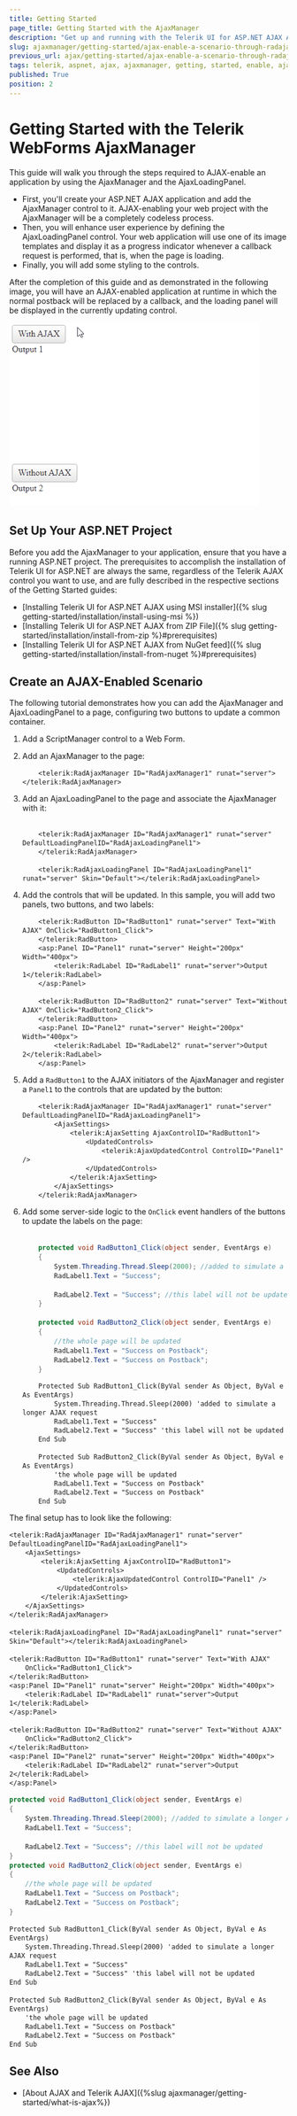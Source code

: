 ```yaml
---
title: Getting Started 
page_title: Getting Started with the AjaxManager
description: "Get up and running with the Telerik UI for ASP.NET AJAX AjaxManager control, AJAX-enable your application, define the AjaxLoadingPanel, and add some styles to the project."
slug: ajaxmanager/getting-started/ajax-enable-a-scenario-through-radajaxmanager-and-radajaxloadingpanel
previous_url: ajax/getting-started/ajax-enable-a-scenario-through-radajaxmanager-and-radajaxloadingpanel, controls/ajaxmanager/getting-started/ajax-enable-a-scenario-through-radajaxmanager-and-radajaxloadingpanel
tags: telerik, aspnet, ajax, ajaxmanager, getting, started, enable, ajaxloadingpanel
published: True
position: 2
---
```


# Getting Started with the Telerik WebForms AjaxManager

This guide will walk you through the steps required to AJAX-enable an application by using the AjaxManager and the AjaxLoadingPanel. 

* First, you'll create your ASP.NET AJAX application and add the AjaxManager control to it. AJAX-enabling your web project with the AjaxManager will be a completely codeless process.
* Then, you will enhance user experience by defining the AjaxLoadingPanel control. Your web application will use one of its image templates and display it as a progress indicator whenever a callback request is performed, that is, when the page is loading.
* Finally, you will add some styling to the controls.

After the completion of this guide and as demonstrated in the following image, you will have an AJAX-enabled application at runtime in which the normal postback will be replaced by a callback, and the loading panel will be displayed in the currently updating control.

![WebForms AjaxManager gettingstarted sample](images/ajaxmanager-gettingstarted-sample.gif "WebForms AjaxManager gettingstarted sample")

## Set Up Your ASP.NET Project

Before you add the AjaxManager to your application, ensure that you have a running ASP.NET project. The prerequisites to accomplish the installation of Telerik UI for ASP.NET are always the same, regardless of the Telerik AJAX control you want to use, and are fully described in the respective sections of the Getting Started guides: 

* [Installing Telerik UI for ASP.NET AJAX using MSI installer]({% slug getting-started/installation/install-using-msi %})
* [Installing Telerik UI for ASP.NET AJAX from ZIP File]({% slug getting-started/installation/install-from-zip %}#prerequisites)
* [Installing Telerik UI for ASP.NET AJAX from NuGet feed]({% slug getting-started/installation/install-from-nuget %}#prerequisites)

## Create an AJAX-Enabled Scenario

The following tutorial demonstrates how you can add the AjaxManager and AjaxLoadingPanel to a page, configuring two buttons to update a common container.

1. Add a ScriptManager control to a Web Form.


1. Add an AjaxManager to the page:


    ````ASP.NET
        <telerik:RadAjaxManager ID="RadAjaxManager1" runat="server"></telerik:RadAjaxManager>
    ````

1. Add an AjaxLoadingPanel to the page and associate the AjaxManager with it:


    ````ASP.NET

        <telerik:RadAjaxManager ID="RadAjaxManager1" runat="server" DefaultLoadingPanelID="RadAjaxLoadingPanel1">
        </telerik:RadAjaxManager>

        <telerik:RadAjaxLoadingPanel ID="RadAjaxLoadingPanel1" runat="server" Skin="Default"></telerik:RadAjaxLoadingPanel>
    ````
    

1. Add the controls that will be updated. In this sample, you will add two panels, two buttons, and two labels:


    ````ASP.NET
        <telerik:RadButton ID="RadButton1" runat="server" Text="With AJAX" OnClick="RadButton1_Click">
        </telerik:RadButton>
        <asp:Panel ID="Panel1" runat="server" Height="200px" Width="400px">
            <telerik:RadLabel ID="RadLabel1" runat="server">Output 1</telerik:RadLabel>
        </asp:Panel>

        <telerik:RadButton ID="RadButton2" runat="server" Text="Without AJAX" OnClick="RadButton2_Click">
        </telerik:RadButton>
        <asp:Panel ID="Panel2" runat="server" Height="200px" Width="400px">
            <telerik:RadLabel ID="RadLabel2" runat="server">Output 2</telerik:RadLabel>
        </asp:Panel>
    ````
    

1. Add a `RadButton1` to the AJAX initiators of the AjaxManager and register a `Panel1` to the controls that are updated by the button:


    ````ASP.NET
        <telerik:RadAjaxManager ID="RadAjaxManager1" runat="server" DefaultLoadingPanelID="RadAjaxLoadingPanel1">
            <AjaxSettings>
                <telerik:AjaxSetting AjaxControlID="RadButton1">
                    <UpdatedControls>
                        <telerik:AjaxUpdatedControl ControlID="Panel1" />
                    </UpdatedControls>
                </telerik:AjaxSetting>
            </AjaxSettings>
        </telerik:RadAjaxManager>
    ````
    

1. Add some server-side logic to the `OnClick` event handlers of the buttons to update the labels on the page:


    ````C#

        protected void RadButton1_Click(object sender, EventArgs e)
        {
            System.Threading.Thread.Sleep(2000); //added to simulate a longer AJAX request
            RadLabel1.Text = "Success";

            RadLabel2.Text = "Success"; //this label will not be updated
        }

        protected void RadButton2_Click(object sender, EventArgs e)
        {
            //the whole page will be updated
            RadLabel1.Text = "Success on Postback";
            RadLabel2.Text = "Success on Postback";
        }
    ````
    

    ````VB
        Protected Sub RadButton1_Click(ByVal sender As Object, ByVal e As EventArgs)
            System.Threading.Thread.Sleep(2000) 'added to simulate a longer AJAX request
            RadLabel1.Text = "Success"
            RadLabel2.Text = "Success" 'this label will not be updated
        End Sub

        Protected Sub RadButton2_Click(ByVal sender As Object, ByVal e As EventArgs)
            'the whole page will be updated
            RadLabel1.Text = "Success on Postback"
            RadLabel2.Text = "Success on Postback"
        End Sub
    ````


The final setup has to look like the following:

````ASP.NET
<telerik:RadAjaxManager ID="RadAjaxManager1" runat="server" DefaultLoadingPanelID="RadAjaxLoadingPanel1">
    <AjaxSettings>
        <telerik:AjaxSetting AjaxControlID="RadButton1">
            <UpdatedControls>
                <telerik:AjaxUpdatedControl ControlID="Panel1" />
            </UpdatedControls>
        </telerik:AjaxSetting>
    </AjaxSettings>
</telerik:RadAjaxManager>

<telerik:RadAjaxLoadingPanel ID="RadAjaxLoadingPanel1" runat="server" Skin="Default"></telerik:RadAjaxLoadingPanel>

<telerik:RadButton ID="RadButton1" runat="server" Text="With AJAX"
    OnClick="RadButton1_Click">
</telerik:RadButton>
<asp:Panel ID="Panel1" runat="server" Height="200px" Width="400px">
    <telerik:RadLabel ID="RadLabel1" runat="server">Output 1</telerik:RadLabel>
</asp:Panel>

<telerik:RadButton ID="RadButton2" runat="server" Text="Without AJAX"
    OnClick="RadButton2_Click">
</telerik:RadButton>
<asp:Panel ID="Panel2" runat="server" Height="200px" Width="400px">
    <telerik:RadLabel ID="RadLabel2" runat="server">Output 2</telerik:RadLabel>
</asp:Panel>
````

````C#
protected void RadButton1_Click(object sender, EventArgs e)
{
    System.Threading.Thread.Sleep(2000); //added to simulate a longer AJAX request
    RadLabel1.Text = "Success";
    
    RadLabel2.Text = "Success"; //this label will not be updated
}
protected void RadButton2_Click(object sender, EventArgs e)
{
    //the whole page will be updated
    RadLabel1.Text = "Success on Postback";
    RadLabel2.Text = "Success on Postback";
}
````
````VB
Protected Sub RadButton1_Click(ByVal sender As Object, ByVal e As EventArgs)
    System.Threading.Thread.Sleep(2000) 'added to simulate a longer AJAX request
    RadLabel1.Text = "Success"
    RadLabel2.Text = "Success" 'this label will not be updated
End Sub

Protected Sub RadButton2_Click(ByVal sender As Object, ByVal e As EventArgs)
    'the whole page will be updated
    RadLabel1.Text = "Success on Postback"
    RadLabel2.Text = "Success on Postback"
End Sub
````




## See Also

* [About AJAX and Telerik AJAX]({%slug ajaxmanager/getting-started/what-is-ajax%})

